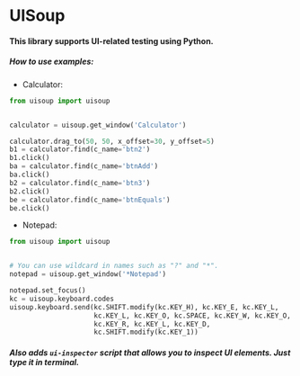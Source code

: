 UISoup
======

#### This library supports UI-related testing using Python.

##### How to use examples:

* Calculator:
```python
from uisoup import uisoup


calculator = uisoup.get_window('Calculator')

calculator.drag_to(50, 50, x_offset=30, y_offset=5)
b1 = calculator.find(c_name='btn2')
b1.click()
ba = calculator.find(c_name='btnAdd')
ba.click()
b2 = calculator.find(c_name='btn3')
b2.click()
be = calculator.find(c_name='btnEquals')
be.click()
```

* Notepad:
```python
from uisoup import uisoup


# You can use wildcard in names such as "?" and "*".
notepad = uisoup.get_window('*Notepad')

notepad.set_focus()
kc = uisoup.keyboard.codes
uisoup.keyboard.send(kc.SHIFT.modify(kc.KEY_H), kc.KEY_E, kc.KEY_L,
                     kc.KEY_L, kc.KEY_O, kc.SPACE, kc.KEY_W, kc.KEY_O,
                     kc.KEY_R, kc.KEY_L, kc.KEY_D,
                     kc.SHIFT.modify(kc.KEY_1))

```

##### Also adds ```ui-inspector``` script that allows you to inspect UI elements. Just type it in terminal.
